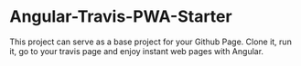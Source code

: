 # Angular-Travis-PWA-Starter

This project can serve as a base project for your Github Page. Clone it, run it, go to your travis page and enjoy instant web pages with Angular.
